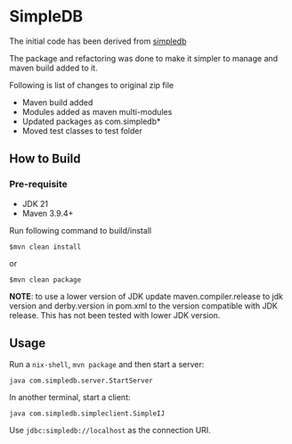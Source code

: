 # SimpleDB

The initial code has been derived from [simpledb](http://www.cs.bc.edu/~sciore/simpledb/)

The package and refactoring was done to make it simpler to manage and maven build added to it.

Following is list of changes to original zip file
- Maven build added
- Modules added as maven multi-modules
- Updated packages as com.simpledb*
- Moved test classes to test folder

## How to Build

### Pre-requisite

- JDK 21
- Maven 3.9.4+

Run following command to build/install

`$mvn clean install`

or

`$mvn clean package`

__NOTE__: to use a lower version of JDK update maven.compiler.release to jdk version and derby.version in pom.xml to the version compatible with JDK release.
This has not been tested with lower JDK version.

## Usage

Run a `nix-shell`, `mvn package` and then start a server:
```
java com.simpledb.server.StartServer
```

In another terminal, start a client:
```
java com.simpledb.simpleclient.SimpleIJ
```
Use `jdbc:simpledb://localhost` as the connection URI.
